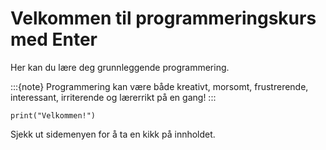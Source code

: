 # Velkommen til programmeringskurs med Enter

Her kan du lære deg grunnleggende programmering.

:::{note}
Programmering kan være både kreativt, morsomt, frustrerende, interessant, irriterende og lærerrikt på en gang!
:::

```
print("Velkommen!")
```

Sjekk ut sidemenyen for å ta en kikk på innholdet.
